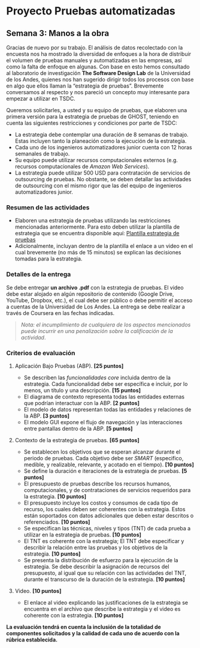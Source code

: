 
# Proyecto Pruebas automatizadas

## Semana 3: Manos a la obra  

Gracias de nuevo por su trabajo. El análisis de datos recolectado con la encuesta nos ha mostrado la diversidad de enfoques a la hora de distribuir el volumen de pruebas manuales y automatizadas en las empresas, así como la falta de enfoque en algunas. Con base en esto hemos consultado al laboratorio de investigación **The Software Design Lab** de la Universidad de los Andes, quienes nos han sugerido dirigir todos los procesos con base en algo que ellos llaman la “estrategia de pruebas”. Brevemente conversamos al respecto y nos pareció un concepto muy interesante para empezar a utilizar en TSDC.

Queremos solicitarles, a usted y su equipo de pruebas, que elaboren una primera versión para la estrategia de pruebas de GHOST, teniendo en cuenta las siguientes restricciones y condiciones por parte de TSDC:

* La estrategia debe contemplar una duración de 8 semanas de trabajo. Estas incluyen tanto la planeación como la ejecución de la estrategia.
* Cada uno de los ingenieros automatizadores junior cuenta con 12 horas semanales de trabajo.
* Su equipo puede utilizar recursos computacionales externos (e.g. recursos computacionales de _Amazon Web Services_).
* La estrategia puede utilizar 500 USD para contratación de servicios de outsourcing de pruebas. No obstante, se deben detallar las actividades de outsourcing con el mismo rigor que las del equipo de ingenieros automatizadores junior.

### Resumen de las actividades

- Elaboren una estrategia de pruebas utilizando las restricciones mencionadas anteriormente. Para esto deben utilizar la plantilla de estrategia que se encuentra disponible aquí: [Plantilla estrategia de pruebas](https://thesoftwaredesignlab.github.io/AutTestingCourseraBook/templates/estrategia-pruebas.docx)
- Adicionalmente, incluyan dentro de la plantilla el enlace a un video en el cual brevemente (no más de 15 minutos) se explican las decisiones tomadas para la estrategia.

### Detalles de la entrega

Se debe entregar **un archivo .pdf** con la estrategia de pruebas. El video debe estar alojado en algún repositorio de contenido (Google Drive, YouTube, Dropbox, etc.), el cual debe ser público o debe permitir el acceso a cuentas de la Universidad de Los Andes. La entrega se debe realizar a través de Coursera en las fechas indicadas. 

> _Nota: el incumplimiento de cualquiera de los aspectos mencionados puede incurrir en una penalización sobre la calificación de la actividad_.

### Criterios de evaluación

1. Aplicación Bajo Pruebas (ABP). **[25 puntos]**
    - Se describen las _funcionalidades core_ incluida dentro de la estrategia. Cada funcionalidad debe ser específica e incluir, por lo menos, un título y una descripción. **[15 puntos]**
    - El diagrama de contexto representa todas las entidades externas que podrían interactuar con la ABP. **[2 puntos]**
    - El modelo de datos representan todas las entidades y relaciones de la ABP. **[3 puntos]**
    - El modelo GUI expone el flujo de navegación y las interacciones entre pantallas dentro de la ABP. **[5 puntos]**

2. Contexto de la estrategia de pruebas. **[65 puntos]**
    - Se establecen los objetivos que se esperan alcanzar durante el periodo de pruebas. Cada objetivo debe ser _SMART_ (especifico, medible, y realizable, relevante, y acotado en el tiempo). **[10 puntos]**
    - Se define la duración e iteraciones de la estrategia de pruebas. **[5 puntos]**
    - El presupuesto de pruebas describe los recursos humanos, computacionales, y de contrataciones de servicios requeridos para la estrategia. **[10 puntos]**
    - El presupuesto incluye los costos y consumos de cada tipo de recurso, los cuales deben ser coherentes con la estrategia. Estos están soportados con datos adicionales que deben estar descritos o referenciados. **[10 puntos]**
    - Se especifican las técnicas, niveles y tipos (TNT) de cada prueba a utilizar en la estrategia de pruebas. **[10 puntos]**
    - El TNT es coherente con la estrategia; El TNT debe especificar y describir la relación entre las pruebas y los objetivos de la estrategia. **[10 puntos]**
    - Se presenta la distribución de esfuerzo para la ejecución de la estrategia. Se debe describir la asignación de recursos del presupuesto, al igual que su relación con las actividades del TNT, durante el transcurso de la duración de la estrategia. **[10 puntos]**

3. Video. **[10 puntos]**
    - El enlace al video explicando las justificaciones de la estrategia se encuentra en el archivo que describe la estrategia y el video es coherente con la estrategia. **[10 puntos]**


**La evaluación tendrá en cuenta la inclusión de la totalidad de componentes solicitados y la calidad de cada uno de acuerdo con la rúbrica establecida.**
